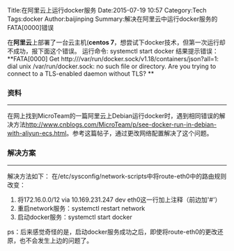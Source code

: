 Title:在阿里云上运行docker服务
Date:2015-07-19 10:57
Category:Tech
Tags:docker
Author:baijinping
Summary:解决在阿里云中运行docker服务的FATA[0000]错误


在**阿里云**上部署了一台云主机(**centos 7**，想尝试下docker技术，但第一次运行却不成功，报下面这个错误。
运行命令: systemctl start docker
结果提示错误：**FATA[0000] Get http:///var/run/docker.sock/v1.18/containers/json?all=1: dial unix /var/run/docker.sock: no such file or directory. Are you trying to connect to a TLS-enabled daemon without TLS? **


### 资料
------

在网上找到MicroTeam的一篇阿里云上Debian运行docker时，遇到相同错误的解决方法<http://www.cnblogs.com/MicroTeam/p/see-docker-run-in-debian-with-aliyun-ecs.html>。参考这篇帖子，通过更改网络配置解决了这个问题。


### 解决方案
------

解决方法如下：
在/etc/sysconfig/network-scripts中将route-eth0中的路由规则改变：

1. 将172.16.0.0/12 via 10.169.231.247 dev eth0这一行加上注释（前边加'#'）
2. 重启network服务：systemctl restart network
3. 启动docker服务：systemctl start docker


ps：后来感觉奇怪的是，启动docker服务成功之后，即使将route-eth0的更改还原，也不会发生上边的问题了。



